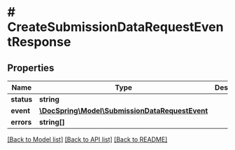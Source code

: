 # # CreateSubmissionDataRequestEventResponse

## Properties

Name | Type | Description | Notes
------------ | ------------- | ------------- | -------------
**status** | **string** |  |
**event** | [**\DocSpring\Model\SubmissionDataRequestEvent**](SubmissionDataRequestEvent.md) |  |
**errors** | **string[]** |  | [optional]

[[Back to Model list]](../../README.md#models) [[Back to API list]](../../README.md#endpoints) [[Back to README]](../../README.md)
